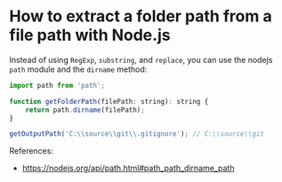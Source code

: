 # How to extract a folder path from a file path with Node.js

Instead of using `RegExp`, `substring`, and `replace`, you can use the nodejs `path` module and the `dirname` method:

```javascript
import path from 'path';

function getFolderPath(filePath: string): string {
    return path.dirname(filePath);
}

getOutputPath('C:\\source\\git\\.gitignore'); // C:\\source\\git
```

References:
* https://nodejs.org/api/path.html#path_path_dirname_path